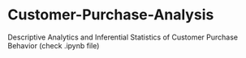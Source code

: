 # Customer-Purchase-Analysis
Descriptive Analytics and Inferential Statistics of Customer Purchase Behavior (check .ipynb file)
